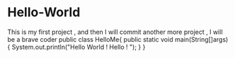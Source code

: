 # Hello-World
This is my first project , and then I will commit another more project , I will be a brave coder
 public class HelloMe{
    public static void main(String[]args){
        System.out.println("Hello World ! Hello ! ");
    }
 }


